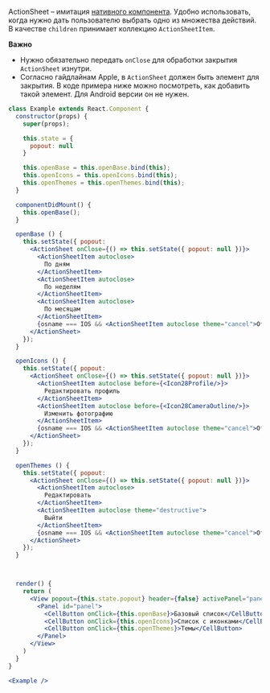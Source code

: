 ActionSheet – имитация [нативного компонента](https://developer.apple.com/ios/human-interface-guidelines/views/action-sheets/).
Удобно использовать, когда нужно дать пользователю выбрать одно из множества действий. В качестве `children` принимает
коллекцию `ActionSheetItem`.

**Важно**

* Нужно обязательно передать `onClose` для обработки закрытия `ActionSheet` изнутри.
* Согласно гайдлайнам Apple, в `ActionSheet` должен быть элемент для закрытия.
В коде примера ниже можно посмотреть, как добавить такой элемент.
Для Android версии он не нужен.

```jsx harmony
class Example extends React.Component {
  constructor(props) {
    super(props);

    this.state = {
      popout: null
    }

    this.openBase = this.openBase.bind(this);
    this.openIcons = this.openIcons.bind(this);
    this.openThemes = this.openThemes.bind(this);
  }

  componentDidMount() {
    this.openBase();
  }

  openBase () {
    this.setState({ popout:
      <ActionSheet onClose={() => this.setState({ popout: null })}>
        <ActionSheetItem autoclose>
          По дням
        </ActionSheetItem>
        <ActionSheetItem autoclose>
          По неделям
        </ActionSheetItem>
        <ActionSheetItem autoclose>
          По месяцам
        </ActionSheetItem>
        {osname === IOS && <ActionSheetItem autoclose theme="cancel">Отменить</ActionSheetItem>}
      </ActionSheet>
    });
  }

  openIcons () {
    this.setState({ popout:
      <ActionSheet onClose={() => this.setState({ popout: null })}>
        <ActionSheetItem autoclose before={<Icon28Profile/>}>
          Редактировать профиль
        </ActionSheetItem>
        <ActionSheetItem autoclose before={<Icon28CameraOutline/>}>
          Изменить фотографию
        </ActionSheetItem>
        {osname === IOS && <ActionSheetItem autoclose theme="cancel">Отменить</ActionSheetItem>}
      </ActionSheet>
    });
  }

  openThemes () {
    this.setState({ popout:
      <ActionSheet onClose={() => this.setState({ popout: null })}>
        <ActionSheetItem autoclose>
          Редактировать
        </ActionSheetItem>
        <ActionSheetItem autoclose theme="destructive">
          Выйти
        </ActionSheetItem>
        {osname === IOS && <ActionSheetItem autoclose theme="cancel">Отменить</ActionSheetItem>}
      </ActionSheet>
    });
  }



  render() {
    return (
      <View popout={this.state.popout} header={false} activePanel="panel">
        <Panel id="panel">
          <CellButton onClick={this.openBase}>Базовый список</CellButton>
          <CellButton onClick={this.openIcons}>Список с иконками</CellButton>
          <CellButton onClick={this.openThemes}>Темы</CellButton>
        </Panel>
      </View>
    )
  }
}

<Example />
```

